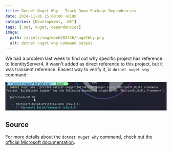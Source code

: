 ```yaml
---
title: Dotnet Nuget Why - Track Down Package Dependencies
date: 2024-11-06 15:00:00 +0100
categories: [Development, .NET]
tags: [.net, nuget, dependencies]
image:
  path: /assets/img/week202446/nugetWhy.png
  alt: dotnet nuget why command output
---
```


We had a problem last week to find out why specific project has reference to IdentityServer4, it wasn't added as direct reference to this project, but it was transient reference. Easiest way to verify it, is `dotnet nuget why` command:

![dotnet nuget why command output](/assets/img/week202446/nugetWhy.png)

## Source
For more details about the `dotnet nuget why` command, check out the [official Microsoft documentation](https://learn.microsoft.com/en-us/dotnet/core/tools/dotnet-nuget-why). 
